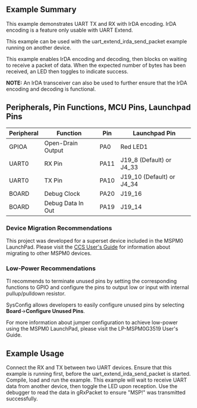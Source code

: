 ## Example Summary

This example demonstrates UART TX and RX with IrDA encoding. IrDA encoding is a feature only usable with UART Extend.

This example can be used with the uart_extend_irda_send_packet example running on another device.

This example enables IrDA encoding and decoding, then blocks on waiting to receive a packet of data. When the expected number of bytes has been received, an LED then toggles to indicate success.

**NOTE:** An IrDA transceiver can also be used to further ensure that the IrDA encoding and decoding is functional.

## Peripherals, Pin Functions, MCU Pins, Launchpad Pins
| Peripheral | Function | Pin | Launchpad Pin |
| --- | --- | --- | --- |
| GPIOA | Open-Drain Output | PA0 | Red LED1 |
| UART0 | RX Pin | PA11 | J19_8 (Default) or J4_33 |
| UART0 | TX Pin | PA10 | J19_10 (Default) or J4_34 |
| BOARD | Debug Clock | PA20 | J19_16 |
| BOARD | Debug Data In Out | PA19 | J19_14 |

### Device Migration Recommendations
This project was developed for a superset device included in the MSPM0 LaunchPad. Please
visit the [CCS User's Guide](https://software-dl.ti.com/msp430/esd/MSPM0-SDK/latest/docs/english/tools/ccs_ide_guide/doc_guide/doc_guide-srcs/ccs_ide_guide.html#sysconfig-project-migration)
for information about migrating to other MSPM0 devices.

### Low-Power Recommendations
TI recommends to terminate unused pins by setting the corresponding functions to
GPIO and configure the pins to output low or input with internal
pullup/pulldown resistor.

SysConfig allows developers to easily configure unused pins by selecting **Board**→**Configure Unused Pins**.

For more information about jumper configuration to achieve low-power using the
MSPM0 LaunchPad, please visit the LP-MSPM0G3519 User's Guide.

## Example Usage
Connect the RX and TX between two UART devices.
Ensure that this example is running first, before the uart_extend_irda_send_packet is started.
Compile, load and run the example.
This example will wait to receive UART data from another device, then toggle the LED upon reception. Use the debugger to read the data in gRxPacket to ensure "MSP!" was transmitted successfully.
